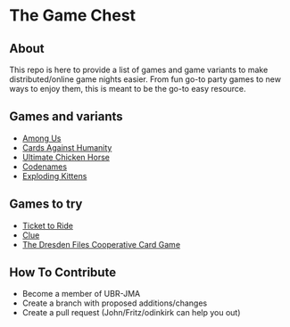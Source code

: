 # The Game Chest

## About
This repo is here to provide a list of games and game variants to make 
distributed/online game nights easier. From fun go-to party games to new ways to 
enjoy them, this is meant to be the go-to easy resource.


## Games and variants
- [Among Us](games/among-us.md)
- [Cards Against Humanity](games/cards-against-humanity.md)
- [Ultimate Chicken Horse](games/ultimate-chicken-horse.md)
- [Codenames](game-chest/codenames)
- [Exploding Kittens](game-chest/exploding-kittens)

## Games to try
- [Ticket to Ride](game-chest/ticket-to-ride)
- [Clue](game-chest/clue)
- [The Dresden Files Cooperative Card Game](game-chest/dresden-files)

## How To Contribute
- Become a member of UBR-JMA
- Create a branch with proposed additions/changes
- Create a pull request (John/Fritz/odinkirk can help you out)
